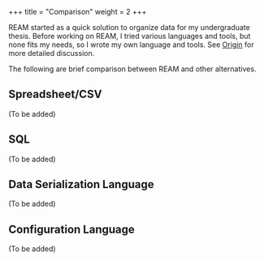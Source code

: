 +++
title = "Comparison"
weight = 2
+++

REAM started as a quick solution to organize data for my undergraduate thesis.
Before working on REAM, I tried various languages and tools, but none fits my needs, so I wrote my own language and tools.
See [Origin](/overview/origin) for more detailed discussion.

The following are brief comparison between REAM and other alternatives.

## Spreadsheet/CSV

(To be added)

## SQL

(To be added)

## Data Serialization Language

(To be added)

## Configuration Language

(To be added)
